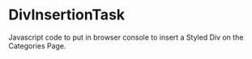 # DivInsertionTask
Javascript code to put in browser console to insert a Styled Div on the Categories Page.

